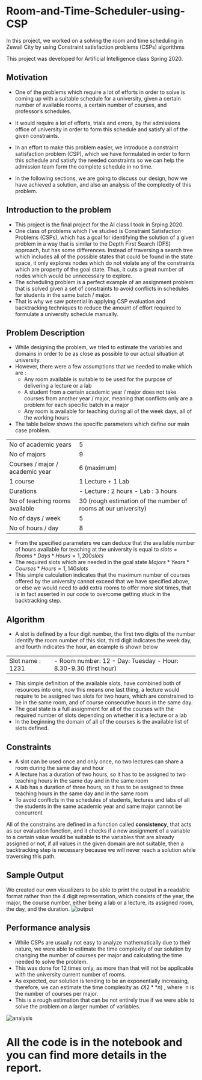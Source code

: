 # Room-and-Time-Scheduler-using-CSP
In this project, we worked on a solving the room and time scheduling in Zewail City by using Constraint satisfaction problems (CSPs) algorithms

This project was developed for Artificial Intelligence class Spring 2020.

## Motivation
- One of the problems which require a lot of efforts in order to solve is coming up with a suitable schedule for a university, given a certain number of available rooms, a certain number of courses, and professor’s schedules.
- It would require a lot of efforts, trials and errors, by the admissions office of university in order to form this schedule and satisfy all of the given constraints.
- In an effort to make this problem easier, we introduce a constraint satisfaction problem (CSP), which we have formulated in order to form this schedule and satisfy the needed constraints so we can help the admission team form the complete schedule in no time.

- In the following sections, we are going to discuss our design, how we have achieved a solution, and also an analysis of the complexity of this problem.

## Introduction to the problem
- This project is the final project for the AI class I took in Srping 2020.
- One class of problems which I've studied is Constraint Satisfaction Problems (CSPs), which has a goal for identifying the solution of a given problem in a way that is similar to the Depth First Search (DFS) approach, but has some differences. Instead of traversing a search tree which includes all of the possible states that could be found in the state space, it only explores nodes which do not violate any of the constraints which are property of the goal state. Thus, it cuts a great number of nodes which would be unnecessary to explore.
- The scheduling problem is a perfect example of an assignment problem that is solved given a set of constraints to avoid conflicts in schedules for students in the same batch / major.
- That is why we saw potential in applying CSP evaluation and backtracking techniques to reduce the amount of effort required to formulate a university schedule manually.

## Problem Description
- While designing the problem, we tried to estimate the variables and domains in order to be as close as possible to our actual situation at university.
- However, there were a few assumptions that we needed to make which are :
  - Any room available is suitable to be used for the purpose of delivering a lecture or a lab
  - A student from a certain academic year / major does not take courses from another year / major, meaning that conflicts only are a problem for each specific batch in a major
  - Any room is available for teaching during all of the week days, all of the working hours
- The table below shows the specific parameters which define our main case problem.

|                                  |                                                                |
|----------------------------------|----------------------------------------------------------------|
| No of academic years             | 5                                                              |
| No of majors                     | 9                                                              |
| Courses / major / academic year  | 6 (maximum)                                                    |
| 1 course                         | 1 Lecture + 1 Lab                                              |
| Durations                        | - Lecture : 2 hours - Lab : 3 hours                            |
| No of teaching rooms available   | 30 (rough estimation of the number of rooms at our university) |
| No of days / week                | 5                                                              |
| No of hours / day                | 8                                                              |

- From the specified parameters we can deduce that the available number of hours available for teaching at the university is equal to
$slots = Rooms * Days * Hours = 1,200 slots$
- The required slots which are needed in the goal state
$Majors * Years * Courses * Hours = 1,140 slots$
- This simple calculation indicates that the maximum number of courses offered by the university cannot exceed that we have specified above, or else we would need to add extra rooms to offer more slot times, that is in fact asserted in our code to overcome getting stuck in the backtracking step.

## Algorithm
 - A slot is defined by a four digit number, the first two digits of the number identify the room number of this slot, third digit indicates the week day, and fourth indicates the hour, an example is shown below

 |                                  |                                                                |
 |----------------------------------|----------------------------------------------------------------|
 | Slot name : 1231                 | - Room number: 12 - Day: Tuesday - Hour: 8.30-9.30 (first hour)|


 - This simple definition of the available slots, have combined both of resources into one, now this means one last thing, a lecture would require to be assigned two slots for two hours, which are constrained to be in the same room, and of course consecutive hours in the same day.
- The goal state is a full assignment for all of the courses with the required number of slots depending on whether it is a lecture or a lab
- In the beginning the domain of all of the courses is the available list of slots defined.

## Constraints

- A slot can be used once and only once, no two lectures can share a room during the same day and hour
- A lecture has a duration of two hours, so it has to be assigned to two teaching hours in the same day and in the same room
- A lab has a duration of three hours, so it has to be assigned to three teaching hours in the same day and in the same room
- To avoid conflicts in the schedules of students, lectures and labs of all the students in the same academic year and same major cannot be concurrent

All of the constrains are defined in a function called **consistency**, that acts as our evaluation function, and it checks if a new assignment of a variable to a certain value would be suitable to the variables that are already assigned or not, if all values in the given domain are not suitable, then a backtracking step is necessary because we will never reach a solution while traversing this path.

## Sample Output
We created our own visualizers to be able to print the output in a readable format rather than the 4 digit representation, which consists of the year, the major, the course number, either being a lab or a lecture, its assigned room, the day, and the duration.
![output](https://i.ibb.co/N2jVsKq/a.png)

## Performance analysis
- While CSPs are usually not easy to analyze mathematically due to their nature, we were able to estimate the time complexity of our solution by changing the number of courses per major and calculating the time needed to solve the problem.
- This was done for 12 times only, as more than that will not be applicable with the university current number of rooms.
- As expected, our solution is tending to be an exponentially increasing, therefore, we can estimate the time complexity as $Օ(2**n )$ , where ​ n is the number of courses per major.
- This is a rough estimation that can be not entirely true if we were able to solve the problem on a larger number of variables.


![analysis](https://i.ibb.co/HC6G0m2/b.png)



# All the code is in the notebook and you can find more details in the report.
